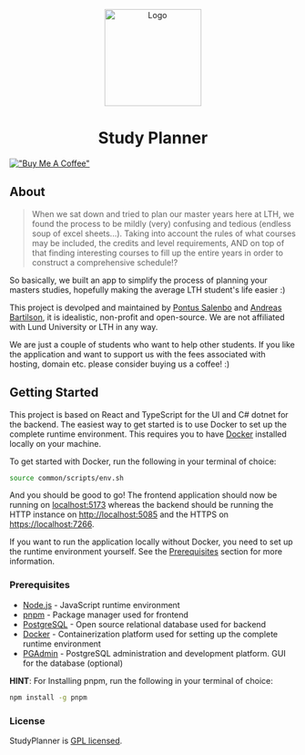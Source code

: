 <!--
  ~ Copyright Andreas Bartilson & Pontus Salenbo 2023-2024
  ~
  ~ This program is free software: you can redistribute it and/or modify
  ~ it under the terms of the GNU General Public License as published by
  ~ the Free Software Foundation, either version 3 of the License, or
  ~ (at your option) any later version. See the included LICENSE file for
  ~ the full text of the GNU General Public License.
-->

<p align="center">
  <a href="https://studyplanner.se"><img src="https://github-production-user-asset-6210df.s3.amazonaws.com/45301555/242436813-54269264-13b7-42db-af82-47c39b48c8ba.svg?X-Amz-Algorithm=AWS4-HMAC-SHA256&X-Amz-Credential=AKIAIWNJYAX4CSVEH53A%2F20230531%2Fus-east-1%2Fs3%2Faws4_request&X-Amz-Date=20230531T233337Z&X-Amz-Expires=300&X-Amz-Signature=7db8c76f354b49d5c5bdeb4c74c91302bb98732bd8f359266853710197aff43e&X-Amz-SignedHeaders=host&actor_id=45301555&key_id=0&repo_id=590166546" alt="Logo" height=170></a>
</p>

<h1 align="center">Study Planner</h1>

[!["Buy Me A Coffee"](https://www.buymeacoffee.com/assets/img/custom_images/orange_img.png)](https://www.buymeacoffee.com/studyplannerLTH)

## About
>
> When we sat down and tried to plan our master years here at LTH, we found the process to be mildly (very) confusing and tedious (endless soup of excel sheets...). Taking into account the rules of what courses may be included, the credits and level requirements, AND on top of that finding interesting courses to fill up the entire years in order to construct a comprehensive schedule!?

So basically, we built an app to simplify the process of planning your masters studies, hopefully making the average LTH student's life easier :)

This project is devolped and maintained by [Pontus Salenbo](https://github.com/pontussalenbo) and [Andreas Bartilson](https://github.com/IIAndreasII), it is idealistic, non-profit and open-source. We are not affiliated with Lund University or LTH in any way.

 We are just a couple of students who want to help other students. If you like the application and want to support us with the fees associated with hosting, domain etc. please consider buying us a coffee! :)

## Getting Started

This project is based on React and TypeScript for the UI and C# dotnet for the backend. The easiest way to get started is to use Docker to set up the complete runtime environment. This requires you to have [Docker](https://www.docker.com/) installed locally on your machine.

To get started with Docker, run the following in your terminal of choice:

```bash
source common/scripts/env.sh
```

And you should be good to go! The frontend application should now be running on [localhost:5173](http://localhost:5173/) whereas the backend should be running the HTTP instance on [http://localhost:5085](http://localhost:5085/) and the HTTPS on [https://localhost:7266](https://localhost:7266).

If you want to run the application locally without Docker, you need to set up the runtime environment yourself. See the [Prerequisites]((#prerequisites)) section for more information.

### Prerequisites

* [Node.js](https://nodejs.org/en/) - JavaScript runtime environment
* [pnpm](https://pnpm.js.org/) - Package manager used for frontend
* [PostgreSQL](https://www.postgresql.org/) - Open source relational database used for backend
* [Docker](https://www.docker.com/) - Containerization platform used for setting up the complete runtime environment
* [PGAdmin](https://www.pgadmin.org/) - PostgreSQL administration and development platform. GUI for the database (optional)

**HINT**: For Installing pnpm, run the following in your terminal of choice:

```bash
npm install -g pnpm
```

### License

StudyPlanner is [GPL licensed](./LICENSE).
